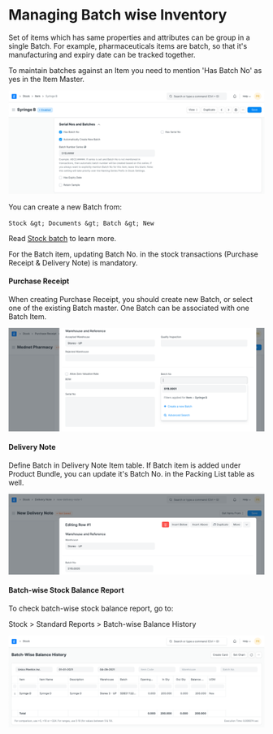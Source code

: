 
# Managing Batch wise Inventory



Set of items which has same properties and attributes can be group in a single Batch. For example, pharmaceuticals items are batch, so that it's manufacturing and expiry date can be tracked together.


To maintain batches against an Item you need to mention 'Has Batch No' as yes in the Item Master.


![Batch Item](/files/batchwise-stock-1.png)


You can create a new Batch from:


`Stock &gt; Documents &gt; Batch &gt; New`


Read [Stock batch](/docs/en/stock/batch.html) to learn more.


For the Batch item, updating Batch No. in the stock transactions (Purchase Receipt & Delivery Note) is mandatory.


#### Purchase Receipt


When creating Purchase Receipt, you should create new Batch, or select one of the existing Batch master. One Batch can be associated with one Batch Item.


![Batch in Purchase Receipt](/files/batchwise-stock-2.png)


#### Delivery Note


Define Batch in Delivery Note Item table. If Batch item is added under Product Bundle, you can update it's Batch No. in the Packing List table as well.


![Batch in Delivery Note](/files/batchwise-stock-3.png)


#### Batch-wise Stock Balance Report


To check batch-wise stock balance report, go to:


Stock > Standard Reports > Batch-wise Balance History


![Batchwise Stock Balance](/files/batchwise-stock-4.png)








